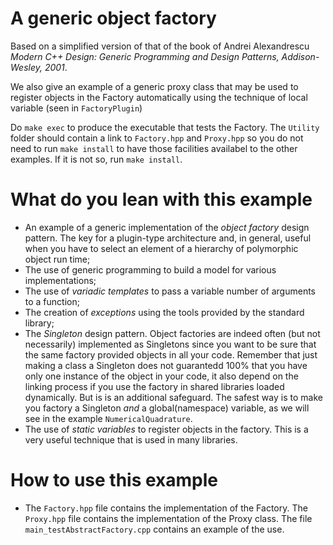 # A generic object factory #

Based on a simplified version of that of the book
of Andrei Alexandrescu *Modern C++ Design: Generic Programming and Design Patterns, Addison-Wesley, 2001*.

We also give an example of a generic proxy class that may be used to
register objects in the Factory automatically using the technique of local variable (seen in `FactoryPlugin`)


Do ``make exec`` to produce the executable that tests the Factory. The `Utility` folder should contain a link to `Factory.hpp` and `Proxy.hpp` so you
do not need to run `make install` to have those facilities availabel to the other examples. If it is not so, run `make install`.

# What do you lean with this example #
- An example of a generic implementation of the *object factory* design pattern. The key for a plugin-type architecture and, in general, useful when you have to select an element of a hierarchy of polymorphic object run time;
- The use of generic programming to build a model for various implementations;
- The use of *variadic templates* to pass a variable number of arguments to a function;
- The creation of *exceptions* using the tools provided by the standard library;
- The *Singleton* design pattern. Object factories are indeed often (but not necessarily) implemented as Singletons since you want to be sure that the same factory provided objects in all your code. Remember that just making a class a Singleton does not guarantedd 100% that you have only one instance of the object in your code, it also depend on the linking process if you use the factory in shared libraries loaded dynamically. But is is an additional safeguard. The safest way is to make you factory a Singleton *and* a global(namespace) variable, as we will see in the example `NumericalQuadrature`.
- The use of *static variables* to register objects in the factory. This is a very useful technique that is used in many libraries. 

# How to use this example #
- The `Factory.hpp` file contains the implementation of the Factory. The `Proxy.hpp` file contains the implementation of the Proxy class. The file `main_testAbstractFactory.cpp` contains an example of the use.

    

